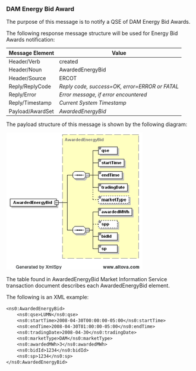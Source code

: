 ### DAM Energy Bid Award

The purpose of this message is to notify a QSE of DAM Energy Bid
Awards.

The following response message structure will be used for Energy Bid
Awards notification:

| <span class="mark">Message Element</span> | <span class="mark">Value</span>                |
|-------------------------------------------|------------------------------------------------|
| Header/Verb                               | created                                        |
| Header/Noun                               | AwardedEnergyBid                               |
| Header/Source                             | ERCOT                                          |
| Reply/ReplyCode                           | *Reply code, success=OK, error=ERROR or FATAL* |
| Reply/Error                               | *Error message, if error encountered*          |
| Reply/Timestamp                           | *Current System Timestamp*                     |
| Payload/AwardSet                          | *AwardedEnergyBid*                             |

The payload structure of this message is shown by the following
diagram:

![AwardedEnergyBid Structure](../Images/AwardedEnergyBid_Structure.png)

The table found in AwardedEnergyBid Market Information Service transaction document describes
each AwardedEnergyBid element.

The following is an XML example:

~~~
<ns0:AwardedEnergyBid>
    <ns0:qse>LUMN</ns0:qse>
    <ns0:startTime>2008-04-30T00:00:00-05:00</ns0:startTime>
    <ns0:endTime>2008-04-30T01:00:00-05:00</ns0:endTime>
    <ns0:tradingDate>2008-04-30</ns0:tradingDate>
    <ns0:marketType>DAM</ns0:marketType>
    <ns0:awardedMWh>3</ns0:awardedMWh>
    <ns0:bidId>1234</ns0:bidId>
    <ns0:sp>1234</ns0:sp>
</ns0:AwardedEnergyBid>
~~~

